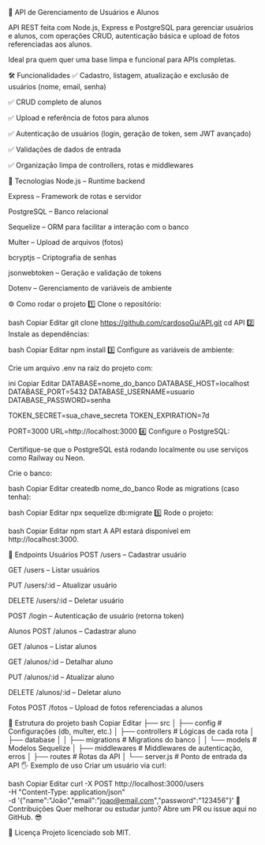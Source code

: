 🚀 API de Gerenciamento de Usuários e Alunos

API REST feita com Node.js, Express e PostgreSQL para gerenciar usuários e alunos, com operações CRUD, autenticação básica e upload de fotos referenciadas aos alunos.

Ideal pra quem quer uma base limpa e funcional para APIs completas.

🛠️ Funcionalidades
✅ Cadastro, listagem, atualização e exclusão de usuários (nome, email, senha)

✅ CRUD completo de alunos

✅ Upload e referência de fotos para alunos

✅ Autenticação de usuários (login, geração de token, sem JWT avançado)

✅ Validações de dados de entrada

✅ Organização limpa de controllers, rotas e middlewares

🧰 Tecnologias
Node.js – Runtime backend

Express – Framework de rotas e servidor

PostgreSQL – Banco relacional

Sequelize – ORM para facilitar a interação com o banco

Multer – Upload de arquivos (fotos)

bcryptjs – Criptografia de senhas

jsonwebtoken – Geração e validação de tokens

Dotenv – Gerenciamento de variáveis de ambiente

⚙️ Como rodar o projeto
1️⃣ Clone o repositório:

bash
Copiar
Editar
git clone https://github.com/cardosoGu/API.git
cd API
2️⃣ Instale as dependências:

bash
Copiar
Editar
npm install
3️⃣ Configure as variáveis de ambiente:

Crie um arquivo .env na raiz do projeto com:

ini
Copiar
Editar
DATABASE=nome_do_banco
DATABASE_HOST=localhost
DATABASE_PORT=5432
DATABASE_USERNAME=usuario
DATABASE_PASSWORD=senha

TOKEN_SECRET=sua_chave_secreta
TOKEN_EXPIRATION=7d

PORT=3000
URL=http://localhost:3000
4️⃣ Configure o PostgreSQL:

Certifique-se que o PostgreSQL está rodando localmente ou use serviços como Railway ou Neon.

Crie o banco:

bash
Copiar
Editar
createdb nome_do_banco
Rode as migrations (caso tenha):

bash
Copiar
Editar
npx sequelize db:migrate
5️⃣ Rode o projeto:

bash
Copiar
Editar
npm start
A API estará disponível em http://localhost:3000.

📡 Endpoints
Usuários
POST /users – Cadastrar usuário

GET /users – Listar usuários

PUT /users/:id – Atualizar usuário

DELETE /users/:id – Deletar usuário

POST /login – Autenticação de usuário (retorna token)

Alunos
POST /alunos – Cadastrar aluno

GET /alunos – Listar alunos

GET /alunos/:id – Detalhar aluno

PUT /alunos/:id – Atualizar aluno

DELETE /alunos/:id – Deletar aluno

Fotos
POST /fotos – Upload de fotos referenciadas a alunos

📁 Estrutura do projeto
bash
Copiar
Editar
├── src
│   ├── config            # Configurações (db, multer, etc.)
│   ├── controllers       # Lógicas de cada rota
│   ├── database
│   │   ├── migrations    # Migrations do banco
│   │   └── models        # Modelos Sequelize
│   ├── middlewares       # Middlewares de autenticação, erros
│   ├── routes            # Rotas da API
│   └── server.js         # Ponto de entrada da API
🖐️ Exemplo de uso
Criar um usuário via curl:

bash
Copiar
Editar
curl -X POST http://localhost:3000/users \
-H "Content-Type: application/json" \
-d '{"name":"João","email":"joao@email.com","password":"123456"}'
🤝 Contribuições
Quer melhorar ou estudar junto?
Abre um PR ou issue aqui no GitHub. 😎

📄 Licença
Projeto licenciado sob MIT.
